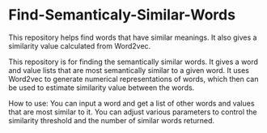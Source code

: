 # Find-Semanticaly-Similar-Words
This repository helps find words that have similar meanings. It also gives a similarity value calculated from Word2vec.

This repository is for finding the semantically similar words. It gives a word and value lists that are most semantically similar to a given word.
It uses Word2vec to generate numerical representations of words, which then can be used to estimate similarity value between the words.

How to use:
You can input a word and get a list of other words and values that are most similar to it.
You can adjust various parameters to control the similarity threshold and the number of similar words returned.
